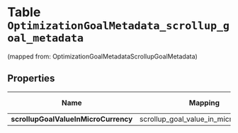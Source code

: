 
# Table `OptimizationGoalMetadata_scrollup_goal_metadata`
(mapped from: OptimizationGoalMetadataScrollupGoalMetadata)

## Properties
Name | Mapping | SQL Type | Default | Type | Description | Notes
---- | ------- | -------- | ------- | ---- | ----------- | -----
**scrollupGoalValueInMicroCurrency** | scrollup_goal_value_in_micro_currency | text |  | **kotlin.String** |  |  [optional]



